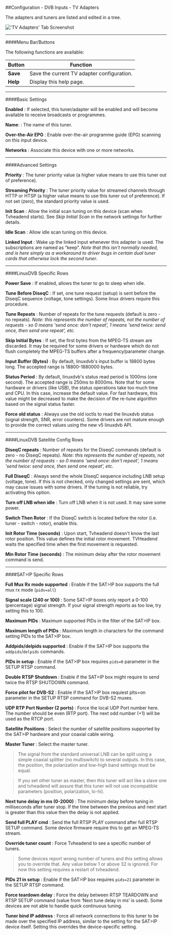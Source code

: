 ##Configuration - DVB Inputs - TV Adapters

The adapters and tuners are listed and edited in a tree.

!['TV Adapters' Tab Screenshot](docresources/configtvadapters.png)

---

####Menu Bar/Buttons

The following functions are available:

Button         | Function
---------------|---------
**Save**       | Save the current TV adapter configuration.
**Help**       | Display this help page.

---

####Basic Settings

**Enabled**
: If selected, this tuner/adapter will be enabled and will become
  available to receive broadcasts or programmes.

**Name**:
: The name of this tuner.

**Over-the-Air EPG**
: Enable over-the-air programme guide (EPG) scanning on this input
  device.

**Networks**
: Associate this device with one or more networks.

---

####Advanced Settings

**Priority**
: The tuner priority value (a higher value means to use this tuner out
  of preference).

**Streaming Priority**
: The tuner priority value for streamed channels through HTTP or HTSP
  (a higher value means to use this tuner out of preference). If not set
  (zero), the standard priority value is used.

**Init Scan**
: Allow the initial scan tuning on this device (scan when Tvheadend
  starts). See *Skip Initial Scan* in the network settings for further
  details.

**Idle Scan**
: Allow idle scan tuning on this device.

**Linked Input**
: Wake up the linked input whenever this adapter is used. The subscriptions
  are named as “keep”. *Note that this isn't normally needed, and is here
  simply as a workaround to driver bugs in certain dual tuner cards that 
  otherwise lock the second tuner*.

---

####LinuxDVB Specific Rows

**Power Save**
: If enabled, allows the tuner to go to sleep when idle.

**Tune Before DiseqC**
: If set, one tune request (setup) is sent before the DiseqC
  sequence (voltage, tone settings). Some linux drivers require this
  procedure.

**Tune Repeats**
: Number of repeats for the tune requests (default is zero - no repeats).
  *Note: this represents the number of repeats, not the number of requests -
  so 0 means 'send once: don't repeat', 1 means 'send twice: send once, 
  then send one repeat', etc.*

**Skip Initial Bytes**
: If set, the first bytes from the MPEG-TS stream are discarded. It may be
  required for some drivers or hardware which do not flush completely
  the MPEG-TS buffers after a frequency/parameter change.

**Input Buffer (Bytes)**
: By default, linuxdvb's input buffer is 18800 bytes long. The accepted
  range is 18800-1880000 bytes.

**Status Period**
: By default, linuxdvb's status read period is 1000ms (one second). The
  accepted range is 250ms to 8000ms. Note that for some hardware or
  drivers (like USB), the status operations take too much time and
  CPU. In this case, increase the default value. For fast hardware,
  this value might be decreased to make the decision of the re-tune
  algorithm based on the signal status faster.

**Force old status**
: Always use the old ioctls to read the linuxdvb status (signal
  strength, SNR, error counters). Some drivers are not mature enough
  to provide the correct values using the new v5 linuxdvb API.

---

####LinuxDVB Satellite Config Rows

**DiseqC repeats**
: Number of repeats for the DiseqC commands (default is zero - no DiseqC
  repeats). *Note: this represents the number of repeats, not the number
  of requests - so 0 means 'send once: don't repeat', 1 means 'send twice:
  send once, then send one repeat', etc.*

**Full DiseqC**
: Always send the whole DiseqC sequence including LNB setup (voltage,
  tone). If this is not checked, only changed settings are sent, which may
  cause issues with some drivers. If the tuning is not reliable, try
  activating this option.

**Turn off LNB when idle**
: Turn off LNB when it is not used. It may save some power.

**Switch Then Rotor**
: If the DiseqC switch is located before the rotor (i.e. tuner - switch -
  rotor), enable this.

**Init Rotor Time (seconds)**
: Upon start, Tvheadend doesn't know the last rotor position. This value
  defines the initial rotor movement. TVHeadend waits the specified time
  when the first movement is requested.

**Min Rotor Time (seconds)**
: The minimum delay after the rotor movement command is send.

---

####SAT>IP Specific Rows

**Full Mux Rx mode supported**
: Enable if the SAT>IP box supports the full mux rx mode (`pids=all`)

**Signal scale (240 or 100)**
: Some SAT>IP boxes only report a 0-100 (percentage) signal strength.
  If your signal strength reports as too low, try setting this to 100.

**Maximum PIDs**
: Maximum supported PIDs in the filter of the SAT>IP box.

**Maximum length of PIDs**
: Maximum length in characters for the command setting PIDs to the
  SAT>IP box.

**Addpids/delpids supported**
: Enable if the SAT>IP box supports the `addpids`/`delpids` commands.

**PIDs in setup**
: Enable if the SAT>IP box requires `pids=0` parameter in the SETUP
  RTSP command.

**Double RTSP Shutdown**
: Enable if the SAT>IP box might require to send twice the RTSP
  SHUTDOWN command.

**Force pilot for DVB-S2**
: Enable if the SAT>IP box requiest plts=on parameter in the SETUP
  RTSP command for DVB-S2 muxes.

**UDP RTP Port Number (2 ports)**
: Force the local UDP Port number here. The number should be even (RTP
  port). The next odd number (+1) will be used as the RTCP port.

**Satellite Positions**
: Select the number of satellite positions supported by the SAT>IP
  hardware and your coaxial cable wiring.

**Master Tuner**
: Select the master tuner.

  > The signal from the standard universal LNB can be split using a
  > simple coaxial splitter (no multiswitch) to several outputs. In this
  > case, the position, the polarization and low-high band settings must
  > be equal. 
    
  > If you set other tuner as master, then this tuner will act like a
  > slave one and tvheadend will assure that this tuner will not use
  > incompatible parameters (position, polarization, lo-hi).

**Next tune delay in ms (0-2000)**
: The minimum delay before tuning in milliseconds after tuner stop. If the
  time between the previous and next start is greater than this value
  then the delay is not applied.

**Send full PLAY cmd**
: Send the full RTSP PLAY command after full RTSP SETUP command. Some
  device firmware require this to get an MPEG-TS stream.

**Override tuner count**
: Force Tvheadend to see a specific number of tuners.

  > Some devices report wrong number of tuners and this setting allows
  > you to override that. Any value below 1 or above 32 is ignored. For
  > now this setting requires a restart of tvheadend.

**PIDs 21 in setup**
: Enable if the SAT>IP box requires `pids=21` parameter in the SETUP
  RTSP command.

**Force teardown delay**
: Force the delay between RTSP TEARDOWN and RTSP SETUP command (value
  from ‘Next tune delay in ms’ is used). Some devices are not able to
  handle quick continuous tuning.

**Tuner bind IP address**
: Force all network connections to this tuner to be made over the
  specified IP address, similar to the setting for the SAT>IP device
  itself. Setting this overrides the device-specific setting.

